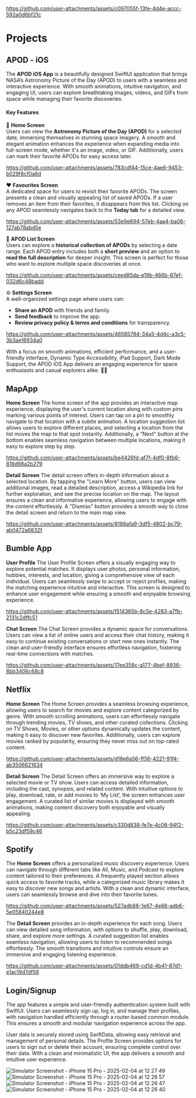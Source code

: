 
https://github.com/user-attachments/assets/c097055f-13fe-4d4e-accc-592a0d6bf21c
# Projects

## APOD - iOS
The **APOD iOS App** is a beautifully designed SwiftUI application that brings NASA’s Astronomy Picture of the Day (APOD) to users with a seamless and interactive experience. With smooth animations, intuitive navigation, and engaging UI, users can explore breathtaking images, videos, and GIFs from space while managing their favorite discoveries.  

#### **Key Features**  
🔭 **Home Screen**  
Users can view the **Astronomy Picture of the Day (APOD)** for a selected date, immersing themselves in stunning space imagery. A smooth and elegant animation enhances the experience when expanding media into full-screen mode, whether it's an image, video, or GIF. Additionally, users can mark their favorite APODs for easy access later. 

https://github.com/user-attachments/assets/783cdf44-15ce-4ae6-9453-b029f8cf0a6d

❤️ **Favourites Screen**  
A dedicated space for users to revisit their favorite APODs. The screen presents a clean and visually appealing list of saved APODs. If a user removes an item from their favorites, it disappears from this list. Clicking on any APOD seamlessly navigates back to the **Today tab** for a detailed view. 

https://github.com/user-attachments/assets/53e9e694-57eb-4aa4-ba06-127ab78abd5e

📜 **APOD List Screen**  
Users can explore a **historical collection of APODs** by selecting a date range. Each APOD entry includes both a **short preview** and an option to **read the full description** for deeper insight. This screen is perfect for those who want to explore multiple space discoveries at once.  

https://github.com/user-attachments/assets/ceed85da-e19b-466b-87ef-032d6c48badd

⚙️ **Settings Screen**  
A well-organized settings page where users can:  
- **Share an APOD** with friends and family.  
- **Send feedback** to improve the app.  
- **Review privacy policy & terms and conditions** for transparency.
  
https://github.com/user-attachments/assets/46585784-34a5-4d4c-a3c5-3b3ae16934a0

With a focus on smooth animations, efficient performance, and a user-friendly interface, Dynamic Type Accessibility, iPad Support, Dark Mode Support, the APOD iOS App delivers an engaging experience for space enthusiasts and casual explorers alike. 🚀✨


## MapApp
**Home Screen**
The home screen of the app provides an interactive map experience, displaying the user's current location along with custom pins marking various points of interest. Users can tap on a pin to smoothly navigate to that location with a subtle animation. A location suggestion list allows users to explore different places, and selecting a location from the list moves the map to that spot instantly. Additionally, a "Next" button at the bottom enables seamless navigation between multiple locations, making it easy to explore step by step.

https://github.com/user-attachments/assets/be4426fd-af7f-4df0-8fb6-818d98a2b279

**Detail Screen**
The detail screen offers in-depth information about a selected location. By tapping the "Learn More" button, users can view additional images, read a detailed description, access a Wikipedia link for further exploration, and see the precise location on the map. The layout ensures a clean and informative experience, allowing users to engage with the content effortlessly. A "Dismiss" button provides a smooth way to close the detail screen and return to the main map view.

https://github.com/user-attachments/assets/8188afa9-3df5-4802-bc79-ab0472a6832f

## Bumble App

**User Profile**
The User Profile Screen offers a visually engaging way to explore potential matches. It displays user photos, personal information, hobbies, interests, and location, giving a comprehensive view of each individual. Users can seamlessly swipe to accept or reject profiles, making the matching experience intuitive and interactive. This screen is designed to enhance user engagement while ensuring a smooth and enjoyable browsing experience.

https://github.com/user-attachments/assets/f514365b-8c5e-4283-a7fb-2131c2dffc51

**Chat Screen**
The Chat Screen provides a dynamic space for conversations. Users can view a list of online users and access their chat history, making it easy to continue existing conversations or start new ones instantly. The clean and user-friendly interface ensures effortless navigation, fostering real-time connections with matches.

https://github.com/user-attachments/assets/17ee358c-a177-4bef-8936-8bb3406c68c8


## Netflix

**Home Screen**
The Home Screen provides a seamless browsing experience, allowing users to search for movies and explore content categorized by genre. With smooth scrolling animations, users can effortlessly navigate through trending movies, TV shows, and other curated collections. Clicking on TV Shows, Movies, or other options dynamically updates the content, making it easy to discover new favorites. Additionally, users can explore movies ranked by popularity, ensuring they never miss out on top-rated content.

https://github.com/user-attachments/assets/d18e6a56-ff56-4221-91f4-ab3506621634

**Detail Screen**
The Detail Screen offers an immersive way to explore a selected movie or TV show. Users can access detailed information, including the cast, synopsis, and related content. With intuitive options to play, download, rate, or add movies to ‘My List’, the screen enhances user engagement. A curated list of similar movies is displayed with smooth animations, making content discovery both enjoyable and visually appealing.

https://github.com/user-attachments/assets/c330d838-fe7e-4c06-94f2-b5c23df59c46


## Spotify
The **Home Screen** offers a personalized music discovery experience. Users can navigate through different tabs like All, Music, and Podcast to explore content tailored to their preferences. A frequently played section allows quick access to favorite tracks, while a categorized music library makes it easy to discover new songs and artists. With a clean and dynamic interface, users can seamlessly browse and dive into their favorite tunes.

https://github.com/user-attachments/assets/527adb88-1e67-4e68-adb6-5e05840244e8

The **Detail Screen** provides an in-depth experience for each song. Users can view detailed song information, with options to shuffle, play, download, share, and explore more settings. A curated suggestion list enables seamless navigation, allowing users to listen to recommended songs effortlessly. The smooth transitions and intuitive controls ensure an immersive and engaging listening experience.

https://github.com/user-attachments/assets/01ddb469-cd1d-4b41-87d1-e1ac19d7df58


## Login/Signup
The app features a simple and user-friendly authentication system built with SwiftUI. Users can seamlessly sign up, log in, and manage their profiles, with navigation handled efficiently through a router-based common module. This ensures a smooth and modular navigation experience across the app.

User data is securely stored using SwiftData, allowing easy retrieval and management of personal details. The Profile Screen provides options for users to sign out or delete their account, ensuring complete control over their data. With a clean and minimalistic UI, the app delivers a smooth and intuitive user experience.

![Simulator Screenshot - iPhone 15 Pro - 2025-02-04 at 12 27 49](https://github.com/user-attachments/assets/7922a9b3-0e6c-4e22-941f-d7f31d88345b)
![Simulator Screenshot - iPhone 15 Pro - 2025-02-04 at 12 26 57](https://github.com/user-attachments/assets/6975119a-588a-4236-92bb-35040b199874)
![Simulator Screenshot - iPhone 15 Pro - 2025-02-04 at 12 26 47](https://github.com/user-attachments/assets/00cff42f-6d5c-4df2-82c5-c8d82f6db904)
![Simulator Screenshot - iPhone 15 Pro - 2025-02-04 at 12 26 40](https://github.com/user-attachments/assets/752c4e01-fc9d-4cfe-8a46-eff7b32930e6)











